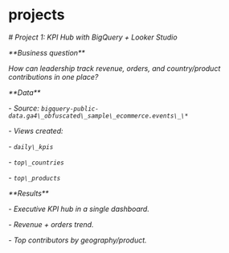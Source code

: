 # projects

*# Project 1: KPI Hub with BigQuery + Looker Studio*



*\*\*Business question\*\**  

*How can leadership track revenue, orders, and country/product contributions in one place?*



*\*\*Data\*\**  

*- Source: `bigquery-public-data.ga4\_obfuscated\_sample\_ecommerce.events\_\*`*

*- Views created:*

  *- `daily\_kpis`*

  *- `top\_countries`*

  *- `top\_products`*



*\*\*Results\*\**  

*- Executive KPI hub in a single dashboard.*  

*- Revenue + orders trend.*  

*- Top contributors by geography/product.* 


